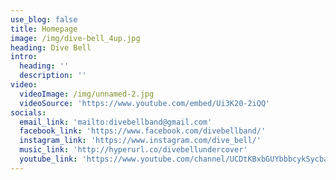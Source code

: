 ```yaml
---
use_blog: false
title: Homepage
image: /img/dive-bell_4up.jpg
heading: Dive Bell
intro:
  heading: ''
  description: ''
video:
  videoImage: /img/unnamed-2.jpg
  videoSource: 'https://www.youtube.com/embed/Ui3K20-2iQQ'
socials:
  email_link: 'mailto:divebellband@gmail.com'
  facebook_link: 'https://www.facebook.com/divebellband/'
  instagram_link: 'https://www.instagram.com/dive_bell/'
  music_link: 'http://hyperurl.co/divebellundercover'
  youtube_link: 'https://www.youtube.com/channel/UCDtKBxbGUYbbbcykSycbayA'
---
```



